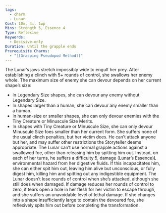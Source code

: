 ```yaml
---
tags:
  - charm
  - Lunar
Cost: 10m, 4i, 1wp
Mins: Strength 5, Essence 4
Type: Reflexive
Keywords:
  - Decisive-only
Duration: Until the grapple ends
Prerequisite Charms:
  - "[[Grasping Pseudopod Method]]"
---
```

The Lunar’s jaws stretch impossibly wide to engulf her prey. After establishing a clinch with 5+ rounds of control, she swallows her enemy whole. The maximum size of enemy she can devour depends on her current shape’s size: 
-  In Legendary Size shapes, she can devour any enemy without Legendary Size. 
-  In shapes larger than a human, she can devour any enemy smaller than a human. 
-  In human-size or smaller shapes, she can only devour enemies with the Tiny Creature or Minuscule Size Merits. 
-  In shapes with Tiny Creature or Minuscule Size, she can only devour Minuscule Size foes smaller than her current form. She suffers none of the usual clinch penalties, but her victim does. He can’t attack anyone but her, and may suffer other restrictions the Storyteller deems appropriate. The Lunar can’t use normal grapple actions against a swallowed foe, other than releasing him by spitting him out. Instead, on each of her turns, he suffers a difficulty 5, damage (Lunar’s Essence)L environmental hazard from her digestive fluids. If this incapacitates him, she can either spit him out, leaving him alive but unconscious, or fully digest him, killing him and spitting out any indigestible equipment. The Lunar doesn’t lose rounds of control when she’s attacked, although she still does when damaged. If damage reduces her rounds of control to zero, it tears open a hole in her flesh for her victim to escape through, and she suffers an unavoidable level of lethal damage. If she changes into a shape insufficiently large to contain the devoured foe, she reflexively spits him out before completing the transformation.